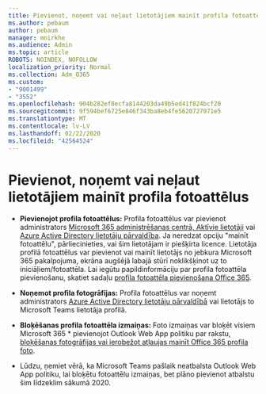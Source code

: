 ```yaml
---
title: Pievienot, noņemt vai neļaut lietotājiem mainīt profila fotoattēlus
ms.author: pebaum
author: pebaum
manager: mnirkhe
ms.audience: Admin
ms.topic: article
ROBOTS: NOINDEX, NOFOLLOW
localization_priority: Normal
ms.collection: Adm_O365
ms.custom:
- "9001499"
- "3552"
ms.openlocfilehash: 904b282ef8ecfa8144203da49b5ed41f824bcf20
ms.sourcegitcommit: 9f594bef6725e846f343ba8eb4fe5620727971e5
ms.translationtype: MT
ms.contentlocale: lv-LV
ms.lasthandoff: 02/22/2020
ms.locfileid: "42564524"
---
```

# <a name="add-remove-or-prevent-users-from-changing-profile-photos"></a>Pievienot, noņemt vai neļaut lietotājiem mainīt profila fotoattēlus

- **Pievienojot profila fotoattēlus:** Profila fotoattēlus var pievienot administrators [Microsoft 365 administrēšanas centrā, Aktīvie lietotāji](https://admin.microsoft.com/Adminportal/Home?source=applauncher#/users) vai [Azure Active Directory lietotāju pārvaldība](https://portal.azure.com/#blade/Microsoft_AAD_IAM/UsersManagementMenuBlade/AllUsers).  Ja neredzat opciju "mainīt fotoattēlu", pārliecinieties, vai šim lietotājam ir piešķirta licence. Lietotāja profilā fotoattēlus var pievienot vai mainīt lietotājs no jebkura Microsoft 365 pakalpojuma, ekrāna augšējā labajā stūrī noklikšķinot uz to iniciāļiem/fotoattēla. Lai iegūtu papildinformāciju par profila fotoattēla pievienošanu, skatiet sadaļu [profila fotoattēla pievienošana Office 365](https://support.office.com/article/add-your-profile-photo-to-office-365-2eaf93fd-b3f1-43b9-9cdc-bdcd548435b7).

- **Noņemot profila fotogrāfijas:** Profila fotoattēlus var noņemt administrators [Azure Active Directory lietotāju pārvaldībā](https://portal.azure.com/#blade/Microsoft_AAD_IAM/UsersManagementMenuBlade/AllUsers) vai lietotājs to Microsoft Teams lietotāja profilā.

- **Bloķēšanas profila fotoattēla izmaiņas:** Foto izmaiņas var bloķēt visiem Microsoft 365 * pievienojot Outlook Web App politiku par rakstu, [bloķēšanas fotogrāfijas vai ierobežot atļaujas mainīt Office 365 profila foto](https://answers.microsoft.com/en-us/msoffice/forum/msoffice_o365admin-mso_manage/locking-photos-or-restricting-permissions-to/1d19ae4f-de5d-4c3d-a0ad-4b8b8ac32e3d).

* Lūdzu, ņemiet vērā, ka Microsoft Teams pašlaik neatbalsta Outlook Web App politiku, lai bloķētu fotoattēlu izmaiņas, bet plāno pievienot atbalstu šim līdzeklim sākumā 2020.
